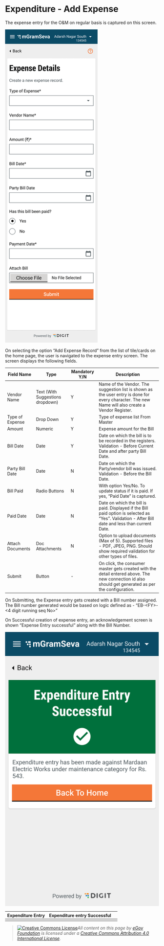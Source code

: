 # Expenditure - Add Expense

The expense entry for the O\&M on regular basis is captured on this screen.

![](<../../../.gitbook/assets/image (78).png>)

On selecting the option “Add Expense Record” from the list of tile/cards on the home page, the user is navigated to the expense entry screen. The screen displays the following fields.

| **Field Name**   | **Type**                         | **Mandatory Y/N** | **Description**                                                                                                                                     |
| ---------------- | -------------------------------- | ----------------- | --------------------------------------------------------------------------------------------------------------------------------------------------- |
| Vendor Name      | Text (With Suggestions dropdown) | Y                 | Name of the Vendor. The suggestion list is shown as the user entry is done for every character. The new Name will also create a Vendor Register.    |
| Type of Expense  | Drop Down                        | Y                 | Type of expense list From Master                                                                                                                    |
| Amount           | Numeric                          | Y                 | Expense amount for the Bill                                                                                                                         |
| Bill Date        | Date                             | Y                 | Date on which the bill is to be recorded in the registers. Validation - Before Current Date and after party Bill Date.                              |
| Party Bill Date  | Date                             | N                 | Date on which the Party/vendor bill was issued. Validation - Before the Bill Date.                                                                  |
| Bill Paid        | Radio Buttons                    | N                 | With option Yes/No. To update status if it is paid. If yes, “Paid Date” is captured.                                                                |
| Paid Date        | Date                             | N                 | Date on which the bill is paid. Displayed if the Bill paid option is selected as “Yes”. Validation - After Bill date and less than current Date.    |
| Attach Documents | Doc Attachments                  | N                 | Option to upload documents (Max of 5). Supported files - PDF, JPEG, PNG. Should show required validation for other types of files.                  |
| Submit           | Button                           | -                 | On click, the consumer master gets created with the detail entered above. The new connection id also should get generated as per the configuration. |

On Submitting, the Expense entry gets created with a Bill number assigned. The Bill number generated would be based on logic defined as - “EB-\<FY>-<4 digit running seq No>”

On Successful creation of expense entry, an acknowledgement screen is shown “Expense Entry successful” along with the Bill Number.&#x20;

![](<../../../.gitbook/assets/image (136).png>)

| **Expenditure Entry** | **Expenditure entry Successful** |   |
| --------------------- | -------------------------------- | - |
|                       |                                  |   |



> [![Creative Commons License](https://i.creativecommons.org/l/by/4.0/80x15.png)_​_](http://creativecommons.org/licenses/by/4.0/)_All content on this page by_ [_eGov Foundation_](https://egov.org.in/) _is licensed under a_ [_Creative Commons Attribution 4.0 International License_](http://creativecommons.org/licenses/by/4.0/)_._




